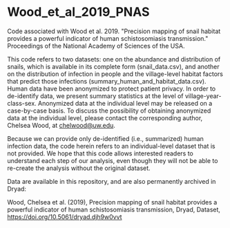 # Wood_et_al_2019_PNAS
Code associated with Wood et al. 2019. "Precision mapping of snail habitat provides a powerful indicator of human schistosomiasis transmission." Proceedings of the National Academy of Sciences of the USA.

This code refers to two datasets: one on the abundance and distribution of snails, which is available in its complete form (snail_data.csv), and another on the distribution of infection in people and the village-level habitat factors that predict those infections (summary_human_and_habitat_data.csv). Human data have been anonymized to protect patient privacy. In order to de-identify data, we present summary statistics at the level of village-year-class-sex. Anonymized data at the individual level may be released on a case-by-case basis. To discuss the possibility of obtaining anonymized data at the individual level, please contact the corresponding author, Chelsea Wood, at chelwood@uw.edu.

Because we can provide only de-identified (i.e., summarized) human infection data, the code herein refers to an individual-level dataset that is not provided. We hope that this code allows interested readers to understand each step of our analysis, even though they will not be able to re-create the analysis without the original dataset.

Data are available in this repository, and are also permanently archived in Dryad:

Wood, Chelsea et al. (2019), Precision mapping of snail habitat provides a powerful indicator of human schistosomiasis transmission, Dryad, Dataset, https://doi.org/10.5061/dryad.djh9w0vvt
